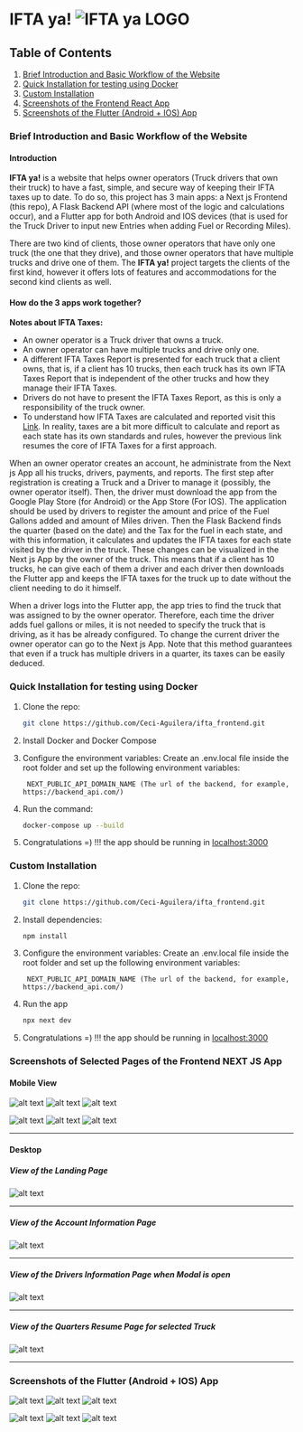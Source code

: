# IFTA ya! ![IFTA ya LOGO](/public/logos/ifta-logo-dark.svg)

## Table of Contents

1. [Brief Introduction and Basic Workflow of the Website](#frontend)
1. [Quick Installation for testing using Docker](#docker)
1. [Custom Installation](#installation)
1. [Screenshots of the Frontend React App](#screenshots_frontend)
1. [Screenshots of the Flutter (Android + IOS) App](#screenshots_flutter)

<a name="docker"></a>

### Brief Introduction and Basic Workflow of the Website

#### Introduction

**IFTA ya!** is a website that helps owner operators (Truck drivers that own their truck) to have a fast, simple, and secure way of keeping their IFTA taxes up to date. To do so, this project has 3 main apps: a Next js Frontend (this repo), A Flask Backend API (where most of the logic and calculations occur), and a Flutter app for both Android and IOS devices (that is used for the Truck Driver to input new Entries when adding Fuel or Recording Miles).

There are two kind of clients, those owner operators that have only one truck (the one that they drive), and those owner operators that have multiple trucks and drive one of them. The **IFTA ya!** project targets the clients of the first kind, however it offers lots of features and accommodations for the second kind clients as well.

#### How do the 3 apps work together?

**Notes about IFTA Taxes:**

- An owner operator is a Truck driver that owns a truck.
- An owner operator can have multiple trucks and drive only one.
- A different IFTA Taxes Report is presented for each truck that a client owns, that is, if a client has 10 trucks, then each truck has its own IFTA Taxes Report that is independent of the other trucks and how they manage their IFTA Taxes.
- Drivers do not have to present the IFTA Taxes Report, as this is only a responsibility of the truck owner.
- To understand how IFTA Taxes are calculated and reported visit this [Link](https://onswitchboard.com/blog/easiest-way-to-calculate-ifta/). In reality, taxes are a bit more difficult to calculate and report as each state has its own standards and rules, however the previous link resumes the core of IFTA Taxes for a first approach.

When an owner operator creates an account, he administrate from the Next js App all his trucks, drivers, payments, and reports. The first step after registration is creating a Truck and a Driver to manage it (possibly, the owner operator itself). Then, the driver must download the app from the Google Play Store (for Android) or the App Store (For IOS). The application should be used by drivers to register the amount and price of the Fuel Gallons added and amount of Miles driven. Then the Flask Backend finds the quarter (based on the date) and the Tax for the fuel in each state, and with this information, it calculates and updates the IFTA taxes for each state visited by the driver in the truck. These changes can be visualized in the Next js App by the owner of the truck. This means that if a client has 10 trucks, he can give each of them a driver and each driver then downloads the Flutter app and keeps the IFTA taxes for the truck up to date without the client needing to do it himself.

When a driver logs into the Flutter app, the app tries to find the truck that was assigned to by the owner operator. Therefore, each time the driver adds fuel gallons or miles, it is not needed to specify the truck that is driving, as it has be already configured. To change the current driver the owner operator can go to the Next js App. Note that this method guarantees that even if a truck has multiple drivers in a quarter, its taxes can be easily deduced.

<a name="docker"></a>

### Quick Installation for testing using Docker

1. Clone the repo:

   ```bash
   git clone https://github.com/Ceci-Aguilera/ifta_frontend.git
   ```

1. Install Docker and Docker Compose

1. Configure the environment variables: Create an .env.local file inside the root folder and set up the following environment variables:

   ```text
    NEXT_PUBLIC_API_DOMAIN_NAME (The url of the backend, for example, https://backend_api.com/)
   ```

1. Run the command:

   ```bash
   docker-compose up --build
   ```

1. Congratulations =) !!! the app should be running in [localhost:3000](http://localhost:3000)

<a name="installation"></a>

### Custom Installation

1. Clone the repo:

   ```bash
   git clone https://github.com/Ceci-Aguilera/ifta_frontend.git
   ```

1. Install dependencies:

   ```bash
   npm install
   ```

1. Configure the environment variables: Create an .env.local file inside the root folder and set up the following environment variables:

   ```text
    NEXT_PUBLIC_API_DOMAIN_NAME (The url of the backend, for example, https://backend_api.com/)
   ```

1. Run the app

   ```bash
   npx next dev
   ```

1. Congratulations =) !!! the app should be running in [localhost:3000](http://localhost:3000)

<a name="screenshots_frontend"></a>

### Screenshots of Selected Pages of the Frontend NEXT JS App

#### Mobile View

![alt text](./screenshots/Start_Mobile.png) ![alt text](./screenshots/Features.png) ![alt text](./screenshots/Need_More_Mobile.png)

![alt text](./screenshots/Account_Info_Mobile.png) ![alt text](./screenshots/Truck_Info_Mobile.png) ![alt text](./screenshots/Quarters_Mobile.png)

---

#### Desktop

##### View of the Landing Page

![alt text](./screenshots/Landing_Website.png)

---

##### View of the Account Information Page

![alt text](./screenshots/Account_Info.png)

---

##### View of the Drivers Information Page when Modal is open

![alt text](./screenshots/New_Driver.png)

---

##### View of the Quarters Resume Page for selected Truck

![alt text](./screenshots/Quarters.png)

---

<a name="screenshots_flutter"></a>

### Screenshots of the Flutter (Android + IOS) App

![alt text](./screenshots/Flutter_Landing.png) ![alt text](./screenshots/Flutter_Fueling.png) ![alt text](./screenshots/Flutter_Miles.png)

![alt text](./screenshots/Flutter_Quarters.png) ![alt text](./screenshots/Flutter_Selected_Quarter.png) ![alt text](./screenshots/Flutter_Selected_Quarter_State.png)
